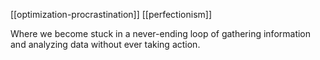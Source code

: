 [[optimization-procrastination]]
[[perfectionism]]

Where we become stuck in a never-ending loop of gathering information and analyzing data without ever taking action.